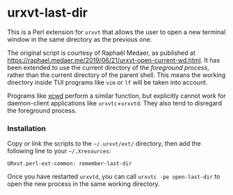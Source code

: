 # urxvt-last-dir

This is a Perl extension for `urxvt` that allows the user to open a new 
terminal window in the same directory as the previous one.

The original script is courtesy of Raphaël Medaer, as published at 
<https://raphael.medaer.me/2019/06/21/urxvt-open-current-wd.html>. It has been 
extended to use the current directory of the *foreground process*, rather than 
the current directory of the parent shell. This means the working directory 
inside TUI programs like `vim` or `lf` will be taken into account.

Programs like [xcwd](https://github.com/schischi/xcwd) perform a similar 
function, but explicitly cannot work for daemon-client applications like 
`urxvtc`+`urxvtd`. They also tend to disregard the foreground process.


### Installation

Copy or link the scripts to the `~/.urxvt/ext/` directory, then add the 
following line to your `~/.Xresources`:

    URxvt.perl-ext-common: remember-last-dir

Once you have restarted `urxvtd`, you can call `urxvtc -pe open-last-dir` to 
open the new process in the same working directory.
